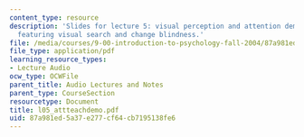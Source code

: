 ```yaml
---
content_type: resource
description: 'Slides for lecture 5: visual perception and attention demonstrations,
  featuring visual search and change blindness.'
file: /media/courses/9-00-introduction-to-psychology-fall-2004/87a981ed5a37e277cf64cb7195138fe6_l05_attteachdemo.pdf
file_type: application/pdf
learning_resource_types:
- Lecture Audio
ocw_type: OCWFile
parent_title: Audio Lectures and Notes
parent_type: CourseSection
resourcetype: Document
title: l05_attteachdemo.pdf
uid: 87a981ed-5a37-e277-cf64-cb7195138fe6
---
```

